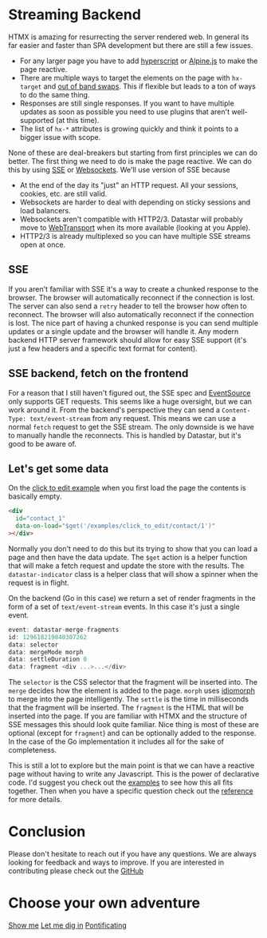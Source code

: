 # Streaming Backend

HTMX is amazing for resurrecting the server rendered web. In general its far easier and faster than SPA development but there are still a few issues.

- For any larger page you have to add [hyperscript](https://hyperscript.org/) or [Alpine.js](https://alpinejs.dev/) to make the page reactive.
- There are multiple ways to target the elements on the page with `hx-target` and [out of band swaps](https://htmx.org/attributes/hx-swap-oob/). This if flexible but leads to a ton of ways to do the same thing.
- Responses are still single responses. If you want to have multiple updates as soon as possible you need to use plugins that aren't well-supported (at this time).
- The list of `hx-*` attributes is growing quickly and think it points to a bigger issue with scope.

None of these are deal-breakers but starting from first principles we can do better. The first thing we need to do is make the page reactive. We can do this by using [SSE](https://developer.mozilla.org/en-US/docs/Web/API/Server-sent_events) or [Websockets](https://developer.mozilla.org/en-US/docs/Web/API/WebSockets_API). We'll use version of SSE because

- At the end of the day its "just" an HTTP request. All your sessions, cookies, etc. are still valid.
- Websockets are harder to deal with depending on sticky sessions and load balancers.
- Websockets aren't compatible with HTTP2/3. Datastar will probably move to [WebTransport](https://web.dev/webtransport/) when its more available (looking at you Apple).
- HTTP2/3 is already multiplexed so you can have multiple SSE streams open at once.

## SSE

If you aren't familiar with SSE it's a way to create a chunked response to the browser. The browser will automatically reconnect if the connection is lost. The server can also send a `retry` header to tell the browser how often to reconnect. The browser will also automatically reconnect if the connection is lost. The nice part of having a chunked response is you can send multiple updates or a single update and the browser will handle it. Any modern backend HTTP server framework should allow for easy SSE support (it's just a few headers and a specific text format for content).

## SSE backend, fetch on the frontend

For a reason that I still haven't figured out, the SSE spec and [EventSource](https://developer.mozilla.org/en-US/docs/Web/API/EventSource) only supports GET requests. This seems like a huge oversight, but we can work around it. From the backend's perspective they can send a `Content-Type: text/event-stream` from any request. This means we can use a normal `fetch` request to get the SSE stream. The only downside is we have to manually handle the reconnects. This is handled by Datastar, but it's good to be aware of.

## Let's get some data

On the [click to edit example](/examples/click_to_edit) when you first load the page the contents is basically empty.

```html
<div
  id="contact_1"
  data-on-load="$get('/examples/click_to_edit/contact/1')"
></div>
```

Normally you don't need to do this but its trying to show that you can load a page and then have the data update. The `$get` action is a helper function that will make a fetch request and update the store with the results. The `datastar-indicator` class is a helper class that will show a spinner when the request is in flight.

On the backend (Go in this case) we return a set of render fragments in the form of a set of `text/event-stream` events. In this case it's just a single event.

```go
event: datastar-merge-fragments
id: 129618219840307262
data: selector
data: mergeMode morph
data: settleDuration 0
data: fragment <div ...>...</div>


```

The `selector` is the CSS selector that the fragment will be inserted into. The `merge` decides how the element is added to the page. `morph` uses [idiomorph](https://github.com/bigskysoftware/idiomorph) to merge into the page intelligently. The `settle` is the time in milliseconds that the fragment will be inserted. The `fragment` is the HTML that will be inserted into the page. If you are familiar with HTMX and the structure of SSE messages this should look quite familiar. Nice thing is most of these are optional (except for `fragment`) and can be optionally added to the response. In the case of the Go implementation it includes all for the sake of completeness.

This is still a lot to explore but the main point is that we can have a reactive page without having to write any Javascript. This is the power of declarative code. I'd suggest you check out the [examples](/examples) to see how this all fits together. Then when you have a specific question check out the [reference](/reference) for more details.

# Conclusion

Please don't hesitate to reach out if you have any questions. We are always looking for feedback and ways to improve. If you are interested in contributing please check out the [GitHub](https://github.com/starfederation/datastar)

# Choose your own adventure

<div class="flex justify-center gap-4">
<a href="/examples" role="button" class="no-underline btn ">Show me</a>
<a href="/reference" role="button" class="no-underline btn ">Let me dig in</a>
<a href="/essays" role="button" class="no-underline btn ">Pontificating</a>
</div>
